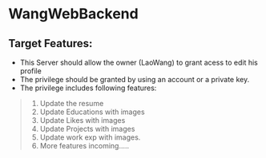 # WangWebBackend

## Target Features:
- This Server should allow the owner (LaoWang) to grant acess to edit his profile
- The privilege should be granted by using an account or a private key.
- The privilege includes following features:
> 1. Update the resume
> 2. Update Educations with images
> 3. Update Likes with images
> 4. Update Projects with images
> 5. Update work exp with images. 
> 6. More features incoming.....

